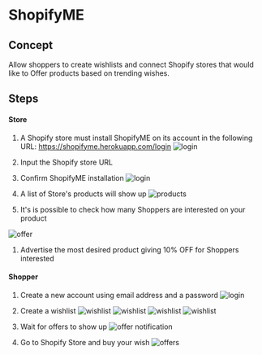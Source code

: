 # ShopifyME

## Concept

Allow shoppers to create wishlists and connect Shopify stores that would like to Offer products based on trending wishes.

## Steps

#### Store

1. A Shopify store must install ShopifyME on its account in the following URL: https://shopifyme.herokuapp.com/login
![login](https://raw.githubusercontent.com/paniko0/shopifyme/master/screenshots/1%20-%20login.png)

1. Input the Shopify store URL

1. Confirm ShopifyME installation
![login](https://raw.githubusercontent.com/paniko0/shopifyme/master/screenshots/2%20-%20Install%20APP.png)

1. A list of Store's products will show up
![products](https://raw.githubusercontent.com/paniko0/shopifyme/master/screenshots/3%20-%20Products%20desired.png)

1. It's is possible to check how many Shoppers are interested on your product

![offer](https://raw.githubusercontent.com/paniko0/shopifyme/master/screenshots/4%20-%20Offer.png)

1. Advertise the most desired product giving 10% OFF for Shoppers interested

#### Shopper

1. Create a new account using email address and a password
![login](https://raw.githubusercontent.com/paniko0/shopifyme/master/screenshots/M1%20-%20Login.png)

1. Create a wishlist
![wishlist](https://raw.githubusercontent.com/paniko0/shopifyme/master/screenshots/M2%20-%20Wishlist.png)
![wishlist](https://raw.githubusercontent.com/paniko0/shopifyme/master/screenshots/M3%20-%20Add%20wish.png)
![wishlist](https://raw.githubusercontent.com/paniko0/shopifyme/master/screenshots/M4%20-%20Add%20wish.png)
![wishlist](https://raw.githubusercontent.com/paniko0/shopifyme/master/screenshots/M5%20-%20Wishlist.png)

1. Wait for offers to show up
![offer notification](https://raw.githubusercontent.com/paniko0/shopifyme/master/screenshots/M7%20-%20Offer%20Notification.png)

1. Go to Shopify Store and buy your wish
![offers](https://raw.githubusercontent.com/paniko0/shopifyme/master/screenshots/M8%20-%20Offers.png)
